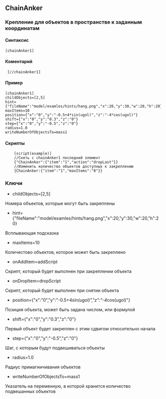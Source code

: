 ## ChainAnker

### Крепление для объектов в пространстве к заданным координатам

#### Cинтаксис

    [chainAnker1]
    
    
#### Коментарий

     [//chainAnker1]
   
#### Пример

    [chainAnker1]
    childObjects=[2,5]
    hint={"fileName":"model/examles/hints/hang.png","x":20,"y":30,"w":20,"h":20}
    maxItems=10
    position={"x":"0","y":"-0.5+4*sin(ugol)","z":"-4*cos(ugol)"}
    shift={"x":"0","y":"0.3","z":"0"}
    step={"x":"0","y":"-0.5","z":"0"}
    radius=1.0
    writeNumberOfObjectsTo=mass1

#### Скрипты
        [script(example)]
        //Снять с chainAnker1 последний элемент
        {"ChainAnker":{"item":"1","action":"dropLast"}}
        //Изменить количество объектов доступных к закреплению
        {ChainAnker:{"item":"1","maxItems":"0"}}
       


### Ключи

* childObjects=[2,5]

Номера объектов, которые могут быть закреплены

* hint={"fileName":"model/examles/hints/hang.png","x":20,"y":30,"w":20,"h":20}

Всплывающая подсказка

* maxItems=10

Количестово объектов, которое может быть закреплено

* onAddItem=addScript

Скрипт, который будет выполнен при закреплении объекта

* onDropItem=dropScript

Скрипт, который будет выполнен при снятии объекта

* position={"x":"0","y":"-0.5+4*sin(ugol)","z":"-4*cos(ugol)"}

Позиция объекта, может быть задана числом, или формулой

* shift={"x":"0","y":"0.3","z":"0"}

Первый объект будет закреплен с этим сдвигом относительно начала

* step={"x":"0","y":"-0.5","z":"0"}

Шаг, с которым будут подвешиваться объекты

* radius=1.0

Радиус примагничивания объектов

* writeNumberOfObjectsTo=mass1

Указатель на переменную, в которой хранится количество подвешанных объектов
